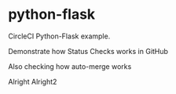 # python-flask
CircleCI Python-Flask example.

Demonstrate how Status Checks works in GitHub

Also checking how auto-merge works

Alright
Alright2


